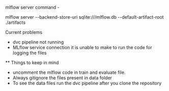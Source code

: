 mlflow server command -

mlflow server --backend-store-uri sqlite:///mlflow.db --default-artifact-root ./artifacts 

Current problems 
- dvc pipeline not running 
- MLflow service connection it is unable to make to run the code for logging the files


** Things to keep in mind
- uncomment the mlflow code in train and evaluate file.
- Always gitignore the files present in data folder
- To see the data files run the dvc pipeline after you clone the repository